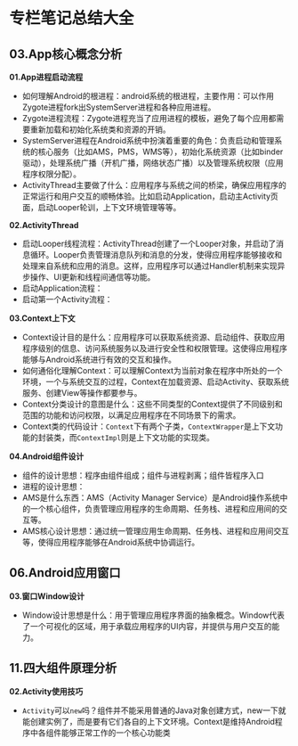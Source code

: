 # 专栏笔记总结大全


## 03.App核心概念分析

**01.App进程启动流程**

- 如何理解Android的根进程：android系统的根进程，主要作用：可以作用Zygote进程fork出SystemServer进程和各种应用进程。
- Zygote进程流程：Zygote进程充当了应用进程的模板，避免了每个应用都需要重新加载和初始化系统类和资源的开销。
- SystemServer进程在Android系统中扮演着重要的角色：负责启动和管理系统的核心服务（比如AMS，PMS，WMS等），初始化系统资源（比如binder驱动），处理系统广播（开机广播，网络状态广播）以及管理系统权限（应用程序权限分配）。
- ActivityThread主要做了什么：应用程序与系统之间的桥梁，确保应用程序的正常运行和用户交互的顺畅体验。比如启动Application，启动主Activity页面，启动Looper轮训，上下文环境管理等等。

**02.ActivityThread**

- 启动Looper线程流程：ActivityThread创建了一个Looper对象，并启动了消息循环。Looper负责管理消息队列和消息的分发，使得应用程序能够接收和处理来自系统和应用的消息。这样，应用程序可以通过Handler机制来实现异步操作、UI更新和线程间通信等功能。
- 启动Application流程：
- 启动第一个Activity流程：

**03.Context上下文**

- Context设计目的是什么：应用程序可以获取系统资源、启动组件、获取应用程序级别的信息、访问系统服务以及进行安全性和权限管理。这使得应用程序能够与Android系统进行有效的交互和操作。
- 如何通俗化理解Context：可以理解Context为当前对象在程序中所处的一个环境，一个与系统交互的过程，Context在加载资源、启动Activity、获取系统服务、创建View等操作都要参与。
- Context分类设计的意图是什么：这些不同类型的Context提供了不同级别和范围的功能和访问权限，以满足应用程序在不同场景下的需求。
- Context类的代码设计：`Context`下有两个子类，`ContextWrapper`是上下文功能的封装类，而`ContextImpl`则是上下文功能的实现类。

**04.Android组件设计**

- 组件的设计思想：程序由组件组成；组件与进程剥离；组件皆程序入口
- 进程的设计思想：
- AMS是什么东西：AMS（Activity Manager Service）是Android操作系统中的一个核心组件，负责管理应用程序的生命周期、任务栈、进程和应用间的交互等。
- AMS核心设计思想：通过统一管理应用生命周期、任务栈、进程和应用间交互等，使得应用程序能够在Android系统中协调运行。


## 06.Android应用窗口

**03.窗口Window设计**

- Window设计思想是什么：用于管理应用程序界面的抽象概念。Window代表了一个可视化的区域，用于承载应用程序的UI内容，并提供与用户交互的能力。


## 11.四大组件原理分析

**02.Activity使用技巧**

- `Activity`可以`new`吗？组件并不能采用普通的Java对象创建方式，new一下就能创建实例了，而是要有它们各自的上下文环境。Context是维持Android程序中各组件能够正常工作的一个核心功能类

